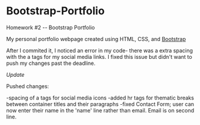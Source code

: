 # Bootstrap-Portfolio
Homework #2  -- Bootstrap Portfolio

My personal portfolio webpage created using HTML, CSS, and [Bootstrap](https://getbootstrap.com/)

After I commited it, I noticed an error in my code- there was a extra spacing with the a tags for my social media links. I fixed this issue but didn't want to push my changes past the deadline. 

*Update* 

Pushed changes:

-spacing of a tags for social media icons
-added hr tags for thematic breaks between container titles and their paragraphs
-fixed Contact Form; user can now enter their name in the 'name' line rather than email. Email is on second line.
